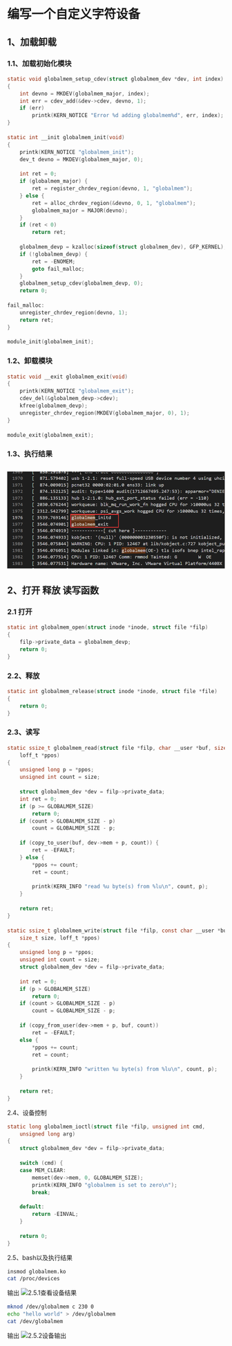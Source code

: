 # 编写一个自定义字符设备

## 1、加载卸载
### 1.1、加载初始化模块
``` c {.line-numbers}
static void globalmem_setup_cdev(struct globalmem_dev *dev, int index)
{
	int devno = MKDEV(globalmem_major, index);
	int err = cdev_add(&dev->cdev, devno, 1);
	if (err)
		printk(KERN_NOTICE "Error %d adding globalmem%d", err, index);
}

static int __init globalmem_init(void)
{
	printk(KERN_NOTICE "globalmem_init");
	dev_t devno = MKDEV(globalmem_major, 0);

	int ret = 0;
	if (globalmem_major) {
		ret = register_chrdev_region(devno, 1, "globalmem");
	} else {
		ret = alloc_chrdev_region(&devno, 0, 1, "globalmem");
		globalmem_major = MAJOR(devno);
	}
	if (ret < 0)
		return ret;
	
	globalmem_devp = kzalloc(sizeof(struct globalmem_dev), GFP_KERNEL);
	if (!globalmem_devp) {
		ret = -ENOMEM;
		goto fail_malloc;
	}
	globalmem_setup_cdev(globalmem_devp, 0);
	return 0;

fail_malloc:
	unregister_chrdev_region(devno, 1);
	return ret;
}

module_init(globalmem_init);
```

### 1.2、卸载模块
``` c {.line-numbers}
static void __exit globalmem_exit(void)
{
	printk(KERN_NOTICE "globalmem_exit");
	cdev_del(&globalmem_devp->cdev);
	kfree(globalmem_devp);
	unregister_chrdev_region(MKDEV(globalmem_major, 0), 1);
}

module_exit(globalmem_exit);
```

### 1.3、执行结果
![执行结果_内核打印](https://github.com/mengchang71/LiunxDrvLearn/blob/main/images/img_Day3/1.3_%E6%89%A7%E8%A1%8C%E7%BB%93%E6%9E%9C.png)
---

## 2、打开 释放 读写函数
### 2.1 打开
``` c {.line-numbers}
static int globalmem_open(struct inode *inode, struct file *filp)
{
	filp->private_data = globalmem_devp;
	return 0;
}
```

### 2.2、释放
``` c {.line-numbers}
static int globalmem_release(struct inode *inode, struct file *file)
{
	return 0;
}
```

### 2.3、读写
``` c {.line-numbers}
static ssize_t globalmem_read(struct file *filp, char __user *buf, size_t size,
	loff_t *ppos)
{
	unsigned long p = *ppos;
	unsigned int count = size;

	struct globalmem_dev *dev = filp->private_data;
	int ret = 0;
	if (p >= GLOBALMEM_SIZE)
		return 0;
	if (count > GLOBALMEM_SIZE - p)
		count = GLOBALMEM_SIZE - p;

	if (copy_to_user(buf, dev->mem + p, count)) {
		ret = -EFAULT;
	} else {
		*ppos += count;
		ret = count;

		printk(KERN_INFO "read %u byte(s) from %lu\n", count, p);
	}

	return ret;
}

static ssize_t globalmem_write(struct file *filp, const char __user *buf,
	size_t size, loff_t *ppos)
{
	unsigned long p = *ppos;
	unsigned int count = size;
	struct globalmem_dev *dev = filp->private_data;

	int ret = 0;
	if (p > GLOBALMEM_SIZE)
		return 0;
	if (count > GLOBALMEM_SIZE - p)
		count = GLOBALMEM_SIZE - p;

	if (copy_from_user(dev->mem + p, buf, count))
		ret = -EFAULT;
	else {
		*ppos += count;
		ret = count;

		printk(KERN_INFO "written %u byte(s) from %lu\n", count, p);
	}

	return ret;
}
```

2.4、设备控制
``` c {.line-numbers}
static long globalmem_ioctl(struct file *filp, unsigned int cmd,
	unsigned long arg)
{
	struct globalmem_dev *dev = filp->private_data;

	switch (cmd) {
	case MEM_CLEAR:
		memset(dev->mem, 0, GLOBALMEM_SIZE);
		printk(KERN_INFO "globalmem is set to zero\n");
		break;

	default:
		return -EINVAL;
	}

	return 0;
}
```
2.5、bash以及执行结果
``` bash
insmod globalmem.ko
cat /proc/devices
```
输出
![2.5.1查看设备结果]()

``` bash
mknod /dev/globalmem c 230 0
echo "hello world" > /dev/globalmem
cat /dev/globalmem
```
输出
![2.5.2设备输出]()
